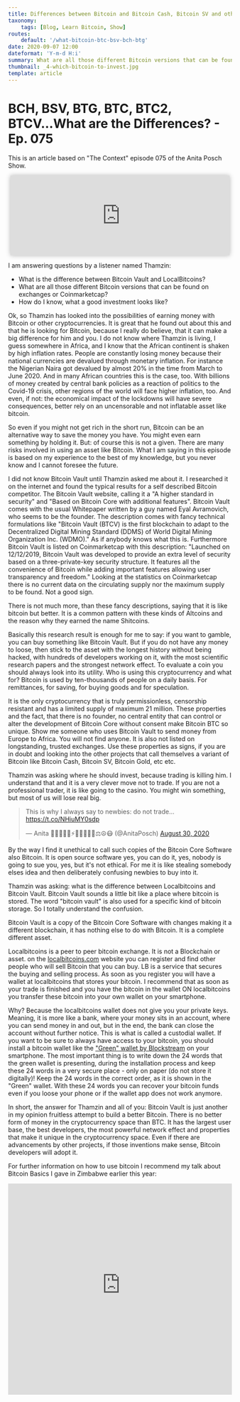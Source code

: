 ```yaml
---
title: Differences between Bitcoin and Bitcoin Cash, Bitcoin SV and others? - Ep. 075
taxonomy:
    tags: [Blog, Learn Bitcoin, Show]
routes:
    default: '/what-bitcoin-btc-bsv-bch-btg'
date: 2020-09-07 12:00
dateformat: 'Y-m-d H:i'
summary: What are all those different Bitcoin versions that can be found on exchanges or Coinmarketcap?
thumbnail: _4-which-bitcoin-to-invest.jpg
template: article
---
```



# BCH, BSV, BTG, BTC, BTC2, BTCV...What are the Differences? - Ep. 075

This is an article based on "The Context" episode 075 of the Anita Posch Show. 
<iframe src="https://www.vodio.fr/frameplay.php?idref=25642&urlref=1" style="border: 0px none; box-shadow: rgba(0, 0, 0, 0.28) 0px 0px 10px; width: calc(100% - 10px); height: 180px; margin-left: 5px; padding: 0;" scrolling="no"></iframe>

I am answering questions by a listener named Thamzin:
<ul>
 	<li>What is the difference between Bitcoin Vault and LocalBitcoins?</li>
 	<li>What are all those different Bitcoin versions that can be found on exchanges or Coinmarketcap?</li>
 	<li>How do I know, what a good investment looks like?</li>
</ul>

Ok, so Thamzin has looked into the possibilities of earning money with Bitcoin or other cryptocurrencies. It is great that he found out about this and that he is looking for Bitcoin, because I really do believe, that it can make a big difference for him and you. I do not know where Thamzin is living, I guess somewhere in Africa, and I know that the African continent is shaken by high inflation rates. People are constantly losing money because their national currencies are devalued through monetary inflation. For instance the Nigerian Naira got devalued by almost 20% in the time from March to June 2020. And in many African countries this is the case, too. With billions of money created by central bank policies as a reaction of politics to the Covid-19 crisis, other regions of the world will face higher inflation, too. And even, if not: the economical impact of the lockdowns will have severe consequences, better rely on an uncensorable and not inflatable asset like bitcoin.

So even if you might not get rich in the short run, Bitcoin can be an alternative way to save the money you have. You might even earn something by holding it. But: of course this is not a given. There are many risks involved in using an asset like Bitcoin. What I am saying in this episode is based on my experience to the best of my knowledge, but you never know and I cannot foresee the future.

I did not know Bitcoin Vault until Thamzin asked me about it. I researched it on the internet and found the typical results for a self described Bitcoin competitor. The Bitcoin Vault website, calling it a "A higher standard in security" and "Based on Bitcoin Core with additional features". Bitcoin Vault comes with the usual Whitepaper written by a guy named Eyal Avramovich, who seems to be the founder. The description comes with fancy technical formulations like "Bitcoin Vault (BTCV) is the first blockchain to adapt to the Decentralized Digital Mining Standard (DDMS) of World Digital Mining Organization Inc. (WDMO)." As if anybody knows what this is. Furthermore Bitcoin Vault is listed on Coinmarketcap with this description: "Launched on 12/12/2019, Bitcoin Vault was developed to provide an extra level of security based on a three-private-key security structure. It features all the convenience of Bitcoin while adding important features allowing user transparency and freedom." Looking at the statistics on Coinmarketcap there is no current data on the circulating supply nor the maximum supply to be found. Not a good sign.

There is not much more, than these fancy descriptions, saying that it is like bitcoin but better. It is a common pattern with these kinds of Altcoins and the reason why they earned the name Shitcoins.

Basically this research result is enough for me to say: if you want to gamble, you can buy something like Bitcoin Vault. But if you do not have any money to loose, then stick to the asset with the longest history without being hacked, with hundreds of developers working on it, with the most scientific research papers and the strongest network effect. To evaluate a coin you should always look into its utility. Who is using this cryptocurrency and what for? Bitcoin is used by ten-thousands of people on a daily basis. For remittances, for saving, for buying goods and for speculation.

It is the only cryptocurrency that is truly permissionless, censorship resistant and has a limited supply of maximum 21 million. These properties and the fact, that there is no founder, no central entity that can control or alter the development of Bitcoin Core without consent make Bitcoin BTC so unique. Show me someone who uses Bitcoin Vault to send money from Europe to Africa. You will not find anyone. It is also not listed on longstanding, trusted exchanges. Use these properties as signs, if you are in doubt and looking into the other projects that call themselves a variant of Bitcoin like Bitcoin Cash, Bitcoin SV, Bitcoin Gold, etc etc.

Thamzin was asking where he should invest, because trading is killing him. I understand that and it is a very clever move not to trade. If you are not a professional trader, it is like going to the casino. You might win something, but most of us will lose real big.
<blockquote class="twitter-tweet">
<p dir="ltr" lang="en">This is why I always say to newbies: do not trade... <a href="https://t.co/NHiuMY0sdp">https://t.co/NHiuMY0sdp</a></p>
— Anita ✊🏼🎤🏳️‍🌈⚡️🔑🏊🏻🚴‍♂️⚖️☮️😷 (@AnitaPosch) <a href="https://twitter.com/AnitaPosch/status/1299991255515123712?ref_src=twsrc%5Etfw">August 30, 2020</a></blockquote>
<script async src="https://platform.twitter.com/widgets.js" charset="utf-8"></script>

By the way I find it unethical to call such copies of the Bitcoin Core Software also Bitcoin. It is open source software yes, you can do it, yes, nobody is going to sue you, yes, but it's not ethical. For me it is like stealing somebody elses idea and then deliberately confusing newbies to buy into it.

Thamzin was asking: what is the difference between Localbitcoins and Bitcoin Vault. Bitcoin Vault sounds a little bit like a place where bitcoin is stored. The word "bitcoin vault" is also used for a specific kind of bitcoin storage. So I totally understand the confusion.

Bitcoin Vault is a copy of the Bitcoin Core Software with changes making it a different blockchain, it has nothing else to do with Bitcoin. It is a complete different asset.

Localbitcoins is a peer to peer bitcoin exchange. It is not a Blockchain or asset. on the <a href="https://localbitcoins.com" target="_blank" rel="noopener noreferrer">localbitcoins.com</a> website you can register and find other people who will sell Bitcoin that you can buy. LB is a service that secures the buying and selling process. As soon as you register you will have a wallet at localbitcoins that stores your bitcoin. I recommend that as soon as your trade is finished and you have the bitcoin in the wallet ON localbitcoins you transfer these bitcoin into your own wallet on your smartphone.

Why? Because the localbitcoins wallet does not give you your private keys. Meaning, it is more like a bank, where your money sits in an account, where you can send money in and out, but in the end, the bank can close the account without further notice. This is what is called a custodial wallet. If you want to be sure to always have access to your bitcoin, you should install a bitcoin wallet like the ["Green" wallet by Blockstream](how-to-get-a-secure-bitcoin-wallet-blockstream-green-wallet-tutorial) on your smartphone. The most important thing is to write down the 24 words that the green wallet is presenting, during the installation process and keep these 24 words in a very secure place - only on paper (do not store it digitally)! Keep the 24 words in the correct order, as it is shown in the "Green" wallet. With these 24 words you can recover your bitcoin funds even if you loose your phone or if the wallet app does not work anymore.

In short, the answer for Thamzin and all of you: Bitcoin Vault is just another in my opinion fruitless attempt to build a better Bitcoin. There is no better form of money in the cryptocurrency space than BTC. It has the largest user base, the best developers, the most powerful network effect and properties that make it unique in the cryptocurrency space. Even if there are advancements by other projects, if those inventions make sense, Bitcoin developers will adopt it.

For further information on how to use bitcoin I recommend my talk about Bitcoin Basics I gave in Zimbabwe earlier this year:
<iframe width="100%" height="476" src="https://www.youtube-nocookie.com/embed/0TwKdJIMBIs?si=8eibvpcGTfuHC32M" title="YouTube video player" frameborder="0" allow="accelerometer; autoplay; clipboard-write; encrypted-media; gyroscope; picture-in-picture; web-share" referrerpolicy="strict-origin-when-cross-origin" allowfullscreen></iframe>

